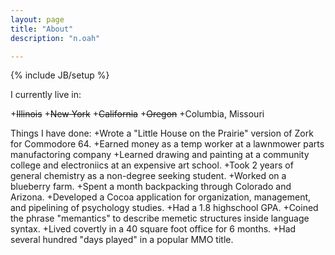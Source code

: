 ```yaml
---
layout: page
title: "About"
description: "n.oah"

---
```

{% include JB/setup %}


I currently live in:

+<s>Illinois</s>
+<s>New York</s>
+<s>California</s>
+<s>Oregon</s>
+Columbia, Missouri



Things I have done:
+Wrote a "Little House on the Prairie" version of Zork for Commodore 64.
+Earned money as a temp worker at a lawnmower parts manufactoring company
+Learned drawing and painting at a community college and electroniics at an expensive art school.
+Took 2 years of general chemistry as a non-degree seeking student.
+Worked on a blueberry farm.
+Spent a month backpacking through Colorado and Arizona.
+Developed a Cocoa application for organization, management, and pipelining of psychology studies.
+Had a 1.8 highschool GPA.
+Coined the phrase "memantics" to describe memetic structures inside language syntax.
+Lived covertly in a 40 square foot office for 6 months.
+Had several hundred "days played" in a popular MMO title.

